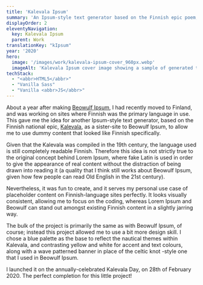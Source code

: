 ```yaml
---
title: 'Kalevala Ipsum'
summary: 'An Ipsum-style text generator based on the Finnish epic poem, Kalevala.'
displayOrder: 2
eleventyNavigation:
  key: Kalevala Ipsum
  parent: Work
translationKey: "kIpsum"
year: '2020'
hero:
  image: '/images/work/kalevala-ipsum-cover_960px.webp'
  imageAlt: 'Kalevala Ipsum cover image showing a sample of generated text.'
techStack:
  - "<abbr>HTML5</abbr>"
  - "Vanilla Sass"
  - "Vanilla <abbr>JS</abbr>"
---
```


About a year after making [Beowulf Ipsum](/en/work/beowulf-ipsum), I had recently moved to Finland, and was working on sites where Finnish was the primary language in use. This gave me the idea for another Ipsum-style text generator, based on the Finnish national epic, [Kalevala](https://en.wikipedia.org/wiki/Kalevala), as a sister-site to Beowulf Ipsum, to allow me to use dummy content that looked like Finnish specifically.

Given that the Kalevala was compiled in the 19th century, the language used is still completely readable Finnish. Therefore this idea is not strictly true to the original concept behind Lorem Ipsum, where fake Latin is used in order to give the appearance of real content without the distraction of being drawn into reading it (a quality that I think still works about Beowulf Ipsum, given how few people can read Old English in the 21st century).

Nevertheless, it was fun to create, and it serves my personal use case of placeholder content on Finnish-language sites perfectly. It looks visually consistent, allowing me to focus on the coding, whereas Lorem Ipsum and Beowulf can stand out amongst existing Finnish content in a slightly jarring way.

The bulk of the project is primarily the same as with Beowulf Ipsum, of course; instead this project allowed me to use a bit more design skill. I chose a blue palette as the base to reflect the nautical themes within Kalevala, and contrasting yellow and white for accent and text colours, along with a wave patterned banner in place of the celtic knot -style one that I used in Beowulf Ipsum.

I launched it on the annually-celebrated Kalevala Day, on 28th of February 2020. The perfect completion for this little project!